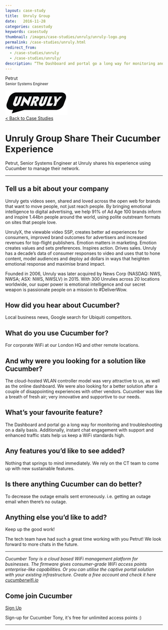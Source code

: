 ```yaml
---
layout: case-study
title:  Unruly Group
date:   2016-11-28
categories: casestudy
keywords: casestudy
thumbnail: /images/case-studies/unruly/unruly-logo.png
permalink: /case-studies/unruly.html
redirect_from:
  - /case-studies/unruly
  - /case-studies/unruly/
description: “The Dashboard and portal go a long way ​for​ ​monitoring ​and​ ​troubleshooting​ on a ​daily basis. Additionally, instant chat​ engagement ​with support ​and ​enhanced traffic stats help us keep a WiFi standards high.”
---
```


<div class="mdl-grid">
<div class="case-study-side mdl-cell mdl-cell--3-col mdl-cell--8-col-tablet mdl-cell--4-col-phone mdl-typography--text-center mdl-shadow--1dp">
<!-- <img class="cs-portrait text-center" src="/images/case-studies/n-share/rafael-mesquita.png" width="120px"> -->
<p>Petrut <br> <small>Senior Systems Engineer</small></p>
<img src="/images/case-studies/unruly/unruly-logo.png" width="200px">
</div>

<div class="case-study-post mdl-cell mdl-cell--9-col mdl-shadow--1dp">
<a href="/community/showcase/">< Back to Case Studies</a>
<h1>Unruly Group Share Their Cucumber Experience</h1>
<p>Petrut, Senior Systems Engineer at Unruly shares his experience using Cucumber to manage their network.</p>

<hr>

<h2>Tell us a bit about your company</h2>

<p>Unruly gets videos seen, shared and loved across the open web for brands that want to move people, not just reach people. By bringing emotional intelligence to digital advertising, we help 91% of Ad Age 100 brands inform and inspire 1.44bn people around the world, using polite outstream formats on sites that people love.</p>

<p>UnrulyX, the viewable video SSP, creates better ad experiences for consumers, improved brand outcomes for advertisers and increased revenues for top-flight publishers. Emotion matters in marketing. Emotion creates values and sets preferences. Inspires action. Drives sales.
Unruly has a decade’s data of consumer responses to video and uses that to hone content, model audiences and deploy ad dollars in ways that heighten emotional response and maximise brand impact.</p>

<p>Founded in 2006, Unruly was later acquired by News Corp (NASDAQ: NWS, NWSA; ASX: NWS, NWSLV) in 2015. With 300 Unrulies across 20 locations worldwide, our super power is emotional intelligence and our secret weapon is passionate people on a mission to #DeliverWow.</p>

<h2>How did you hear about Cucumber?</h2>

<p>Local business ​news​, ​G​oogle search for Ubiquiti competitors.</p>

<h2>What do you use Cucumber for?</h2>

<p>For corporate WiFi at our London HQ and other remote locations.</p>

<h2>And why were you looking for a solution like Cucumber?</h2>

<p>The​ cloud-hosted​ WLAN controller model was very attractive to us,​ as well as the online dashboard​. We were​ also​ looking for a better solution after a couple of disappointing experiences with other vendors. Cucumber was like a breath of fresh air; very innovative and supportive to our needs.</p>

<h2>What’s your favourite feature?</h2>

<p>The Dashboard and portal go a long way ​for​ ​monitoring ​and​ ​troubleshooting​ on a ​daily basis. Additionally, instant chat​ engagement ​with support ​and ​enhanced traffic stats help us keep a WiFi standards high.</p>

<h2>Any features you’d like to see added?</h2>

<p>Nothing that springs to mind immediately. We rely on the CT team to come up with new sustainable features.</p>

<h2>Is there anything Cucumber can do better?</h2>

<p>To decrease the outage emails sent erroneously​. i.e. getting an outage email when there’s no outage.</p>

<h2>Anything else you’d like to add?</h2>

<p>Keep up the good work!</p>

<p>The tech team have had such a great time working with you Petrut! We look forward to more chats in the future.</p>

<hr>

<div class="mdl-typography--text-center">
<p><i>Cucumber Tony is a cloud based WiFi management platform for businesses. The firmware gives consumer-grade WiFi access points enterprise-like capabilities. Or you can utilise the captive portal solution with your existing infrastructure. Create a free account and check it here <a href="https://cucumberwifi.io">cucumberwifi.io</a></i></p>
<div class="text-center">
<h2>Come join Cucumber</h2>
<a href="https://my.ctapp.io/#/create" class="button success dst">Sign Up</a><br>
<p>Sign-up for Cucumber Tony, it's free for unlimited access points :)</p>
</div>
<hr>
</div>
</div>
</div>
